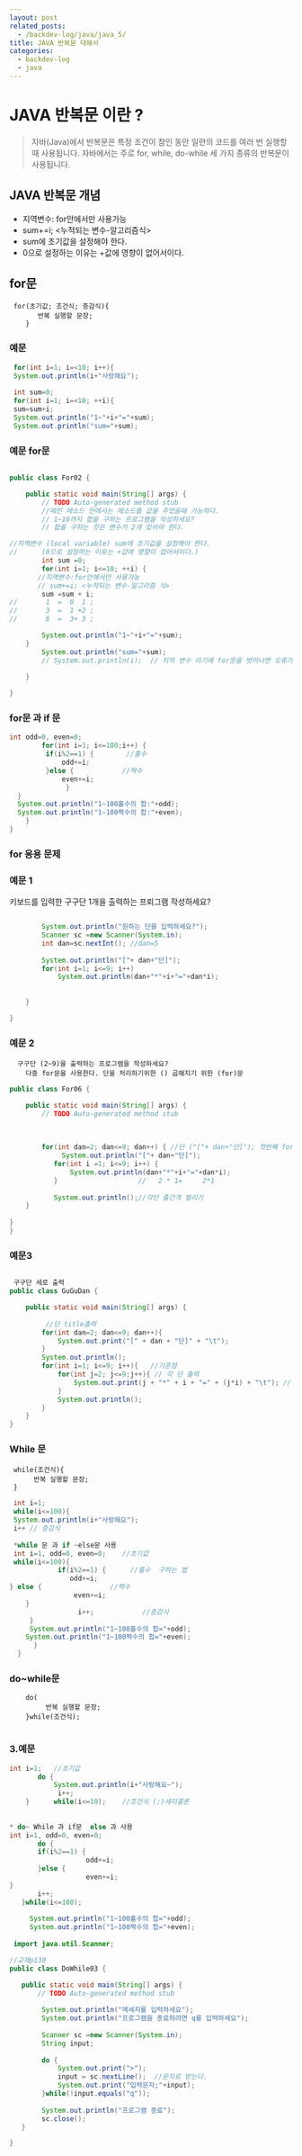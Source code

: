 ```yaml
---
layout: post
related_posts:
  - /backdev-log/java/java_5/
title: JAVA 반복문 대해서
categories: 
  - backdev-log
  - java
---
```

#  JAVA 반복문 이란 ? 

> 자바(Java)에서 반복문은 특정 조건이 참인 동안 일련의 코드를 여러 번 실행할 때 사용됩니다.
>  자바에서는 주로 for, while, do-while 세 가지 종류의 반복문이 사용됩니다.

## JAVA 반복문 개념
 * 지역변수: for안에서만 사용가능
 * sum+=i; <누적되는 변수-알고리즘식>
* sum에 초기값을 설정해야 한다.
* 0으로 설정하는 이유는 +값에 영향이 없어서이다.

## for문
```
 for(초기값; 조건식; 증감식){
       반복 실행할 문장;
    }
```
### 예문 

```java
 for(int i=1; i=<10; i++){
 System.out.println(i+"사랑해요");
 
 int sum=0;
 for(int i=1; i=<10; ++i){
 sum=sum+i;
 System.out.println("1~"+i+"="+sum);
 System.out.println("sum="+sum);
```

###  예문 for문 

```java

public class For02 {

	public static void main(String[] args) {
		// TODO Auto-generated method stub
        //메인 메소드 안에서는 메소드를 값을 주었을때 가능하다. 
        // 1~10까지 합을 구하는 프로그램을 작성하세요? 
		// 합을 구하는 것은 변수가 2개 있어야 한다. 

//지역변수 (local variable) sum에 초기값을 설정해야 한다.
//		(0으로 설정하는 이유는 +값에 영향이 없어서이다.)
		int sum =0;              
	    for(int i=1; i<=10; ++i) { 
	   //지역변수:for안에서만 사용가능
	   // sum+=i; <누적되는 변수-알고리즘 식>	
		sum =sum + i;          
//       1  =  0  1 ;	
//		 3  =  1 +2 ;
//		 6  =  3+ 3 ;

		System.out.println("1~"+i+"="+sum);
	}
		System.out.println("sum="+sum);
	    // System.out.println(i);  // 지억 변수 이기에 for문을 벗어나면 오류가 난다. 

	}
		
}
```

### for문 과 if 문 

```java
int odd=0, even=0;
		for(int i=1; i<=100;i++) {
		 if(i%2==1) {        //홀수
			 odd+=i;
		 }else {            //짝수
			 even+=i;
		      }
  }
  System.out.println("1~100홀수의 합:"+odd);
  System.out.println("1~100짝수의 합:"+even);
    }
}
```
### for 응용 문제 
### 예문 1

  키보드를 입력한 구구단 1개을 출력하는 프뢰그램 작성하세요?
```java

		System.out.println("원하는 단을 입력하세요?");
		Scanner sc =new Scanner(System.in);
		int dan=sc.nextInt(); //dan=5
		
		System.out.println("["+ dan+"단]");
		for(int i=1; i<=9; i++)
			System.out.println(dan+"*"+i+"="+dan*i);
		
		
	}

}
```
### 예문 2

	  구구단 (2~9)을 출력하는 프로그램을 작성하세요?
		다중 for문을 사용한다. 단을 처리하기위한 () 곱해지기 위한 (for)문


```java
public class For06 {

	public static void main(String[] args) {
		// TODO Auto-generated method stub
        
	
		 
		for(int dan=2; dan<=9; dan++) { //단 ("["+ dan+"단]"); 첫번째 for문이 먼저 시작한다. 
			 System.out.println("["+ dan+"단]");
           for(int i =1; i<=9; i++) {
        	   System.out.println(dan+"*"+i+"="+dan*i);
           }                    //   2 * 1=     2*1
		
           System.out.println();//각단 줄간격 벌리기
	}
      
}
}
```

### 예문3

```java

 구구단 세로 출력
public class GuGuDan {

	public static void main(String[] args) {
		
		 //단 title출력 
		for(int dan=2; dan<=9; dan++){ 
			System.out.print("[" + dan + "단]" + "\t");
		}
		System.out.println();
		for(int i=1; i<=9; i++){   //기준점
			for(int j=2; j<=9;j++){	// 각 단 출력  		
				System.out.print(j + "*" + i + "=" + (j*i) + "\t"); //
			}
			System.out.println();
		}
	} 
}
```

###  While 문

```
 while(조건식){
      반복 실행할 문장;
 }
```

```java
 int i=1;
 while(i<=100){
 System.out.println(i+"사랑해요");
 i++ // 증감식
 
 *while 문 과 if ~else문 사용
 int i=1, odd=0, even=0;    //초기값
 while(i<=100){
			if(i%2==1) {      //홀수  구하는 법 
		       odd+=i;
} else {                 //짝수
			    even+=i;
	}
			     i++;            //증감식
     }
     System.out.println("1~100홀수의 합="+odd);
    System.out.println("1~100짝수의 합="+even);
      }
  }
```

 ###  do~while문

```
    do(
         반복 실행할 문장;
    }while(조건식);
    
```

 ### 3.예문
 ```java   
 int i=1;   //초기값
		do {
			System.out.println(i+"사랑해요~");
		     i++;	     
	 }      while(i<=10);    //조건식 (;)세미콜론    
   
   
* do~ While 과 if문  else 과 사용
 int i=1, odd=0, even=0; 
		do {
		if(i%2==1) {
				    odd+=i;
		}else {
			    	even+=i;
}
		i++;
	}while(i<=100);
	
	  System.out.println("1~100홀수의 합="+odd);
	  System.out.println("1~100짝수의 합="+even);
  
  import java.util.Scanner;

//교재p130
public class DoWhile03 {

	public static void main(String[] args) {
		// TODO Auto-generated method stub
         
         System.out.println("메세지를 입력하세요");
         System.out.println("프로그램을 종료하려면 q를 입력하세요");
		
         Scanner sc =new Scanner(System.in);
         String input;
         
         do {
        	 System.out.print(">");
        	 input = sc.nextLine();  //문자로 받는다.
        	 System.out.print("입력문자;"+input);
         }while(!input.equals("q"));
         
         System.out.println("프로그램 종료");
         sc.close();
	}

}
``````````````````````````````````````  
    

